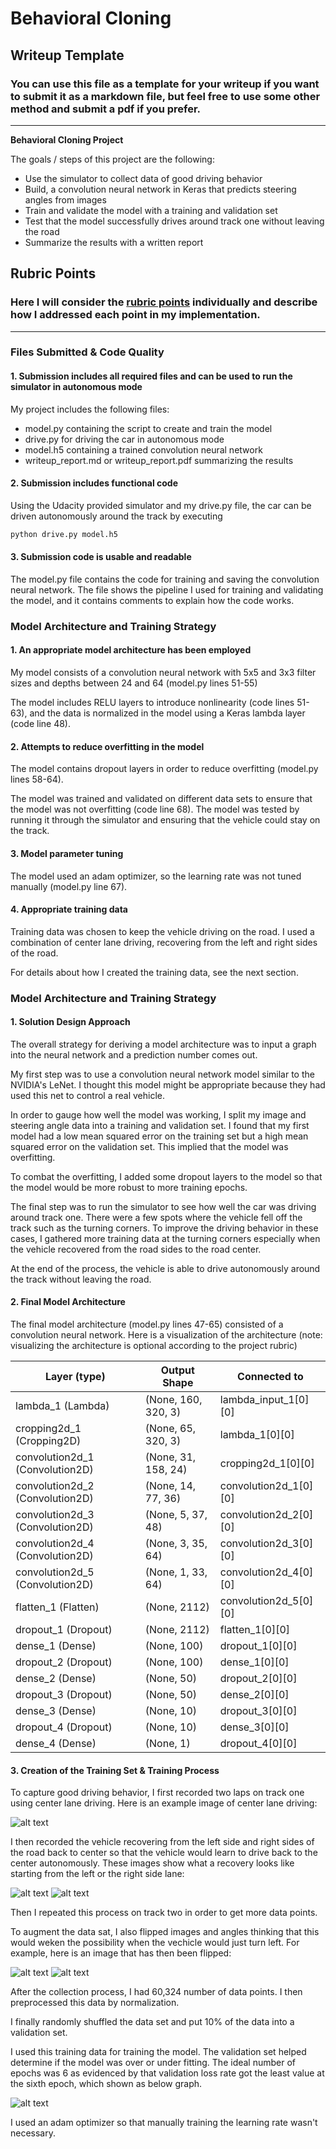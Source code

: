 # **Behavioral Cloning** 

## Writeup Template

### You can use this file as a template for your writeup if you want to submit it as a markdown file, but feel free to use some other method and submit a pdf if you prefer.

---

**Behavioral Cloning Project**

The goals / steps of this project are the following:
* Use the simulator to collect data of good driving behavior
* Build, a convolution neural network in Keras that predicts steering angles from images
* Train and validate the model with a training and validation set
* Test that the model successfully drives around track one without leaving the road
* Summarize the results with a written report


[//]: # "Image References"

[image1]: ./imgs/center.jpg "Center Lane Driving"
[image2]: ./imgs/recover_left.jpg "Recover frome Left"
[image3]: ./imgs/recover_right.jpg "Recover from Right"
[image4]: ./imgs/augment.jpg "Normal Img"
[image5]: ./imgs/augment_flip.jpg "Flipped Image"
[image6]: ./imgs/errorLoss.png "Loss Graph"

## Rubric Points
### Here I will consider the [rubric points](https://review.udacity.com/#!/rubrics/432/view) individually and describe how I addressed each point in my implementation.  

---
### Files Submitted & Code Quality

#### 1. Submission includes all required files and can be used to run the simulator in autonomous mode

My project includes the following files:
* model.py containing the script to create and train the model
* drive.py for driving the car in autonomous mode
* model.h5 containing a trained convolution neural network 
* writeup_report.md or writeup_report.pdf summarizing the results

#### 2. Submission includes functional code
Using the Udacity provided simulator and my drive.py file, the car can be driven autonomously around the track by executing 
```sh
python drive.py model.h5
```

#### 3. Submission code is usable and readable

The model.py file contains the code for training and saving the convolution neural network. The file shows the pipeline I used for training and validating the model, and it contains comments to explain how the code works.

### Model Architecture and Training Strategy

#### 1. An appropriate model architecture has been employed

My model consists of a convolution neural network with 5x5 and 3x3 filter sizes and depths between 24 and 64 (model.py lines 51-55) 

The model includes RELU layers to introduce nonlinearity (code lines 51-63), and the data is normalized in the model using a Keras lambda layer (code line 48). 

#### 2. Attempts to reduce overfitting in the model

The model contains dropout layers in order to reduce overfitting (model.py lines 58-64). 

The model was trained and validated on different data sets to ensure that the model was not overfitting (code line 68). The model was tested by running it through the simulator and ensuring that the vehicle could stay on the track.

#### 3. Model parameter tuning

The model used an adam optimizer, so the learning rate was not tuned manually (model.py line 67).

#### 4. Appropriate training data

Training data was chosen to keep the vehicle driving on the road. I used a combination of center lane driving, recovering from the left and right sides of the road.

For details about how I created the training data, see the next section. 

### Model Architecture and Training Strategy

#### 1. Solution Design Approach

The overall strategy for deriving a model architecture was to input a graph into the neural network and a prediction number comes out.

My first step was to use a convolution neural network model similar to the NVIDIA's LeNet. I thought this model might be appropriate because they had used this net to control a real vehicle.

In order to gauge how well the model was working, I split my image and steering angle data into a training and validation set. I found that my first model had a low mean squared error on the training set but a high mean squared error on the validation set. This implied that the model was overfitting. 

To combat the overfitting, I added some dropout layers to the model so that the model would be more robust to more training epochs.

The final step was to run the simulator to see how well the car was driving around track one. There were a few spots where the vehicle fell off the track such as the turning corners. To improve the driving behavior in these cases, I gathered more training data at the turning corners especially when the vehicle recovered from the road sides to the road center.

At the end of the process, the vehicle is able to drive autonomously around the track without leaving the road.

#### 2. Final Model Architecture

The final model architecture (model.py lines 47-65) consisted of a convolution neural network.
Here is a visualization of the architecture (note: visualizing the architecture is optional according to the project rubric)

|Layer (type)  |Output Shape  | Connected to |
| ---- | ---- | ---- |
|lambda_1 (Lambda)| (None, 160, 320, 3) |lambda_input_1[0][0]|
|cropping2d_1 (Cropping2D)|(None, 65, 320, 3)| lambda_1[0][0]|
|convolution2d_1 (Convolution2D)|(None, 31, 158, 24)|cropping2d_1[0][0]|
|convolution2d_2 (Convolution2D)|(None, 14, 77, 36)|convolution2d_1[0][0]|
|convolution2d_3 (Convolution2D)|(None, 5, 37, 48)|convolution2d_2[0][0]|
|convolution2d_4 (Convolution2D)|(None, 3, 35, 64)|convolution2d_3[0][0]|
|convolution2d_5 (Convolution2D)|(None, 1, 33, 64)|convolution2d_4[0][0]|
|flatten_1 (Flatten)|(None, 2112)|convolution2d_5[0][0]|
|dropout_1 (Dropout)|(None, 2112)|flatten_1[0][0]|
|dense_1 (Dense)| (None, 100)|dropout_1[0][0]|
|dropout_2 (Dropout)|(None, 100)|  dense_1[0][0]|
|dense_2 (Dense)| (None, 50) |dropout_2[0][0] |
|dropout_3 (Dropout)|(None, 50)|dense_2[0][0]|
|dense_3 (Dense)| (None, 10)|dropout_3[0][0] |
|dropout_4 (Dropout)|(None, 10)|dense_3[0][0]|
|dense_4 (Dense)|(None, 1)|dropout_4[0][0]|

#### 3. Creation of the Training Set & Training Process

To capture good driving behavior, I first recorded two laps on track one using center lane driving. Here is an example image of center lane driving:

![alt text][image1]

I then recorded the vehicle recovering from the left side and right sides of the road back to center so that the vehicle would learn to drive back to the center autonomously. These images show what a recovery looks like starting from the left or the right side lane:

![alt text][image2]
![alt text][image3]

Then I repeated this process on track two in order to get more data points.

To augment the data sat, I also flipped images and angles thinking that this would weken the possibility when the vechicle would just turn left. For example, here is an image that has then been flipped:

![alt text][image4]
![alt text][image5]

After the collection process, I had 60,324 number of data points. I then preprocessed this data by normalization.

I finally randomly shuffled the data set and put 10% of the data into a validation set. 

I used this training data for training the model. The validation set helped determine if the model was over or under fitting. The ideal number of epochs was 6 as evidenced by that validation loss rate got the least value at the sixth epoch, which shown as below graph.

![alt text][image6]

I used an adam optimizer so that manually training the learning rate wasn't necessary.
